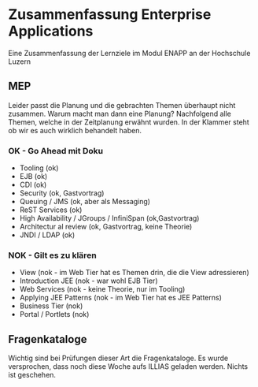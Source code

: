 # Zusammenfassung Enterprise Applications
Eine Zusammenfassung der Lernziele im Modul ENAPP an der Hochschule Luzern

## MEP
Leider passt die Planung und die gebrachten Themen überhaupt nicht zusammen. Warum macht man dann eine Planung? Nachfolgend alle Themen, welche in der Zeitplanung erwähnt wurden. In der Klammer steht ob wir es auch wirklich behandelt haben.

### OK - Go Ahead mit Doku
- Tooling (ok)
- EJB  (ok)
- CDI (ok)
- Security (ok, Gastvortrag)
- Queuing / JMS (ok, aber als Messaging) 
- ReST Services (ok)
- High Availability / JGroups / InfiniSpan (ok,Gastvortrag)
- Architectur al review (ok, Gastvortrag, keine Theorie)
- JNDI / LDAP (ok)

### NOK - Gilt es zu klären
- View (nok - im Web Tier hat es Themen drin, die die View adressieren)
- Introduction JEE (nok - war wohl EJB Tier)
- Web Services (nok - keine Theorie, nur im Tooling)
- Applying JEE Patterns (nok - im Web Tier hat es JEE Patterns)
- Business Tier (nok)
- Portal / Portlets (nok)

## Fragenkataloge
Wichtig sind bei Prüfungen dieser Art die Fragenkataloge. Es wurde versprochen, dass noch diese Woche aufs ILLIAS geladen werden. Nichts ist geschehen.

